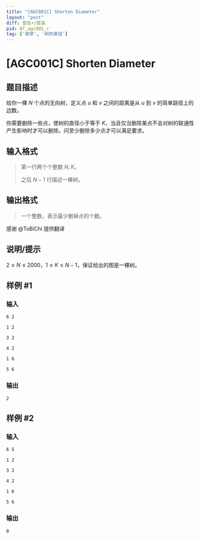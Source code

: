 ```yaml
---
title: "[AGC001C] Shorten Diameter"
layout: "post"
diff: 普及+/提高
pid: AT_agc001_c
tag: ['枚举', '树的直径']
---
```


# [AGC001C] Shorten Diameter

## 题目描述

给你一棵 $N$ 个点的无向树，定义点 $u$ 和 $v$ 之间的距离是从 $u$ 到 $v$ 的简单路径上的边数。

你需要删除一些点，使树的直径小于等于 $K$，当且仅当删除某点不会对树的联通性产生影响时才可以删除。问至少删除多少点才可以满足要求。

## 输入格式

>
>第一行两个个整数 $N, K$。
>
>之后 $N - 1$ 行描述一棵树。
>

## 输出格式

>
>一个整数，表示最少删掉点的个数。

感谢 @ToBiChi 提供翻译

## 说明/提示

$2≤N≤2000$，$1≤K≤N-1$，保证给出的图是一棵树。

## 样例 #1

### 输入

```
6 2
1 2
3 2
4 2
1 6
5 6
```

### 输出

```
2
```

## 样例 #2

### 输入

```
6 5
1 2
3 2
4 2
1 6
5 6
```

### 输出

```
0
```

